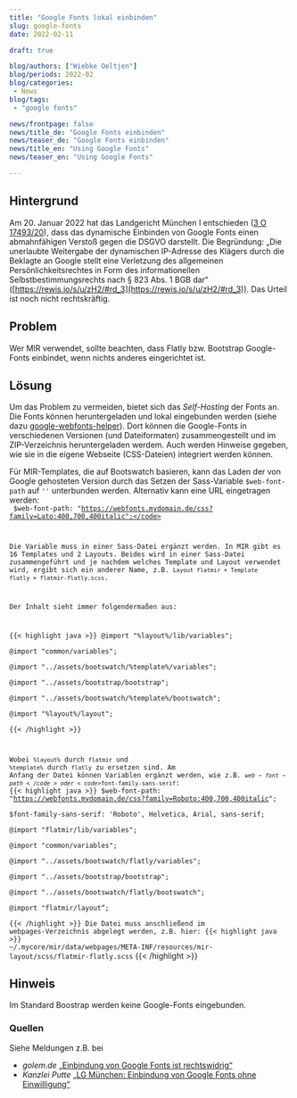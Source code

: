 ```yaml
---
title: "Google Fonts lokal einbinden"
slug: google-fonts
date: 2022-02-11

draft: true

blog/authors: ["Wiebke Oeltjen"]
blog/periods: 2022-02
blog/categories:
 - News
blog/tags:
 - "google fonts"

news/frontpage: false
news/title_de: "Google Fonts einbinden"
news/teaser_de: "Google Fonts einbinden"
news/title_en: "Using Google Fonts"
news/teaser_en: "Using Google Fonts"

---
```

## Hintergrund
Am 20. Januar 2022 hat das Landgericht München I entschieden ([3 O 17493/20](https://rewis.io/urteile/urteil/lhm-20-01-2022-3-o-1749320/)), dass das dynamische Einbinden von Google Fonts einen abmahnfähigen Verstoß gegen die DSGVO darstellt. Die Begründung: „Die unerlaubte Weitergabe der dynamischen IP-Adresse des Klägers durch die Beklagte an Google stellt eine Verletzung des allgemeinen Persönlichkeitsrechtes in Form des informationellen Selbstbestimmungsrechts nach § 823 Abs. 1 BGB dar“ ([https://rewis.io/s/u/zH2/#rd_3](https://rewis.io/s/u/zH2/#rd_3)). Das Urteil ist noch nicht rechtskräftig. 

## Problem
Wer MIR verwendet, sollte beachten, dass Flatly bzw. Bootstrap Google-Fonts einbindet, wenn nichts anderes eingerichtet ist. 

## Lösung
Um das Problem zu vermeiden, bietet sich das *Self-Hosting* der Fonts an. Die Fonts können heruntergeladen und lokal eingebunden werden (siehe dazu [google-webfonts-helper](https://google-webfonts-helper.herokuapp.com/fonts)). Dort können die Google-Fonts in verschiedenen Versionen (und Dateiformaten) zusammengestellt und im ZIP-Verzeichnis heruntergeladen werdem. Auch werden Hinweise gegeben, wie sie in die eigene Webseite (CSS-Dateien) integriert werden können.

Für MIR-Templates, die auf Bootswatch basieren, kann das Laden der von Google gehosteten Version durch das Setzen der Sass-Variable <code>$web-font-path</code> auf <code>''</code> unterbunden werden. Alternativ kann eine URL eingetragen werden:  
<code> $web-font-path: \"https://webfonts.mydomain.de/css?family=Lato:400,700,400italic";</code>

Die Variable muss in einer Sass-Datei ergänzt werden. In MIR gibt es 16 Templates und 2 Layouts. Beides wird in einer Sass-Datei zusammengeführt und je nachdem welches Template und Layout verwendet wird, ergibt sich ein anderer Name, z.B. <code>Layout flatmir + Template flatly = flatmir-flatly.scss</code>.

Der Inhalt sieht immer folgendermaßen aus:

{{< highlight java >}}
 @import "%layout%/lib/variables";  
 @import "common/variables";  
 @import  "../assets/bootswatch/%template%/variables";  
 @import  "../assets/bootstrap/bootstrap";  
 @import  "../assets/bootswatch/%template%/bootswatch";  
 @import "%layout%/layout";  
{{< /highlight >}}

Wobei <code>%layout%</code> durch <code>flatmir</code> und <code>%template%</code> durch <code>flatly</code> zu ersetzen sind. Am Anfang der Datei können Variablen ergänzt werden, wie z.B. <code>$web-font-path</code> oder <code>$font-family-sans-serif</code>:
{{< highlight java >}}
 $web-font-path: "https://webfonts.mydomain.de/css?family=Roboto:400,700,400italic";  
 $font-family-sans-serif: 'Roboto', Helvetica, Arial, sans-serif;  
 @import "flatmir/lib/variables";  
 @import "common/variables";  
 @import  "../assets/bootswatch/flatly/variables";  
 @import  "../assets/bootstrap/bootstrap";  
 @import  "../assets/bootswatch/flatly/bootswatch";  
 @import "flatmir/layout“;  
{{< /highlight >}}
Die Datei muss anschließend im webpages-Verzeichnis abgelegt werden, z.B. hier:
{{< highlight java >}}
 ~/.mycore/mir/data/webpages/META-INF/resources/mir-layout/scss/flatmir-flatly.scss</code>
{{< /highlight >}}

## Hinweis
Im Standard Boostrap werden keine Google-Fonts eingebunden.  

### Quellen
Siehe Meldungen z.B. bei 
* _golem.de_ [„Einbindung von Google Fonts ist rechtswidrig“](https://www.golem.de/news/landgericht-muenchen-einbindung-von-google-fonts-ist-rechtswidrig-2202-162826.html)  
* _Kanzlei Putte_ [„LG München: Einbindung von Google Fonts ohne Einwilligung“](https://www.ra-plutte.de/lg-muenchen-dynamische-einbindung-google-web-fonts-ist-dsgvo/)  

